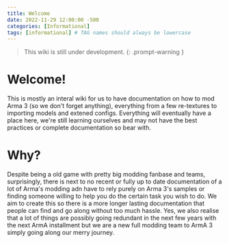 ```yaml
---
title: Welcome
date: 2022-11-29 12:00:00 -500
categories: [Informational]
tags: [informational] # TAG names should always be lowercase
---
```


> This wiki is still under development.
{: .prompt-warning }

# Welcome!

This is mostly an interal wiki for us to have documentation on how to mod Arma 3 (so we don't forget anything), everything from a few re-textures to importing models and extened configs. Everything will eventually have a place here, we're still learning ourselves and may not have the best practices or complete documentation so bear with.

# Why?

Despite being a old game with pretty big modding fanbase and teams, surprisingly, there is next to no recent or fully up to date documentation of a lot of Arma's modding adn have to rely purely on Arma 3's samples or finding someone willing to help you do the certain task you wish to do. We aim to create this so there is a more longer lasting documentation that people can find and go along without too much hassle. Yes, we also realise that a lot of things are possibly going redundant in the next few years with the next ArmA installment but we are a new full modding team to ArmA 3 simply going along our merry journey.

